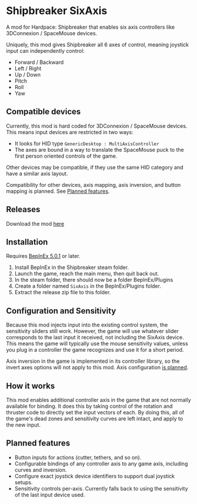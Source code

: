 # Shipbreaker SixAxis

A mod for Hardpace: Shipbreaker that enables six axis controllers like 3DConnexion / SpaceMouse devices.

Uniquely, this mod gives Shipbreaker all 6 axes of control, meaning joystick input can independently control:

- Forward / Backward
- Left / Right
- Up / Down
- Pitch
- Roll
- Yaw

## Compatible devices

Currently, this mod is hard coded for 3DConnexion / SpaceMouse devices. This means input devices are restricted in two ways:

- It looks for HID type `GenericDesktop : MultiAxisController`
- The axes are bound in a way to translate the SpaceMouse puck to the first person oriented controls of the game.

Other devices may be compatible, if they use the same HID category and have a similar axis layout.

Compatibility for other devices, axis mapping, axis inversion, and button mapping is planned. See [Planned features](#planned-features).

## Releases

Download the mod [here](https://github.com/RoboPhred/shipbreaker-sixaxis/releases)

## Installation

Requires [BepInEx 5.0.1](https://github.com/BepInEx/BepInEx/releases) or later.

1. Install BepInEx in the Shipbreaker steam folder.
2. Launch the game, reach the main menu, then quit back out.
3. In the steam folder, there should now be a folder BepInEx/Plugins
4. Create a folder named `SixAxis` in the BepInEx/Plugins folder.
5. Extract the release zip file to this folder.

## Configuration and Sensitivity

Because this mod injects input into the existing control system, the sensitivity sliders still work.
However, the game will use whatever slider corresponds to the last input it received, not including the SixAxis device.
This means the game will typically use the mouse sensitivity values, unless you plug in a controller the game recognizes and use it for a short period.

Axis inversion in the game is implemented in its controller library, so the invert axes options will not apply to this mod. Axis configuration [is planned](#planned-features).

## How it works

This mod enables additional controller axis in the game that are not normally available for binding. It does this by
taking control of the rotation and thruster code to directly set the input vectors of each. By doing this,
all of the game's dead zones and sensitivity curves are left intact, and apply to the new input.

## Planned features

- Button inputs for actions (cutter, tethers, and so on).
- Configurable bindings of any controller axis to any game axis, including curves and inversion.
- Configure exact joystick device identifiers to support dual joystick setups.
- Sensitivity controls per-axis. Currently falls back to using the sensitivity of the last input device used.
